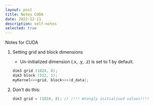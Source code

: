 ```yaml
---
layout: post
title: Notes CUDA
date: 2022-12-11
description: self-notes
selected: true
---
```


Notes for CUDA

1. Setting grid and block dimensions
    - Un-initialized dimension (.x, .y, .z) is set to 1 by default.
    ```C++
    dim3 grid (1024, 8);
    dim3 block (512, 1);
    myKernel<<<grid, block>>>(d_data);
    ```

2. Don't do this:
    ```C++
    dim3 grid = (1024, 8); // !!!! Wrongly initialised values!!!!
    ```